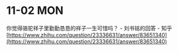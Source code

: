 # 11-02 MON

你觉得骆驼祥子里勤勤恳恳的祥子一生可惜吗？ - 刘书铭的回答 - 知乎 [https://www.zhihu.com/question/23336631/answer/83651340](https://www.zhihu.com/question/23336631/answer/83651340)

